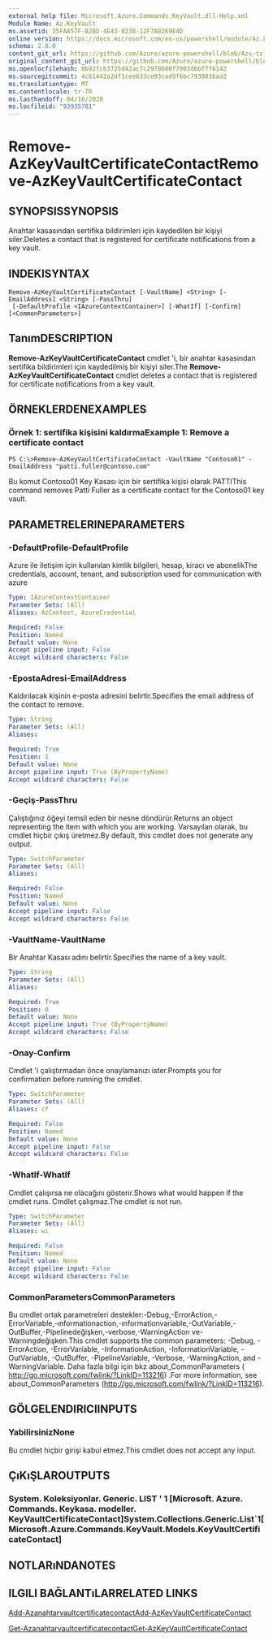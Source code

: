 ```yaml
---
external help file: Microsoft.Azure.Commands.KeyVault.dll-Help.xml
Module Name: Az.KeyVault
ms.assetid: 35FAA57F-B2BD-4E43-8238-12F7A8269E4D
online version: https://docs.microsoft.com/en-us/powershell/module/Az.keyvault/remove-AzKeyvaultcertificatecontact
schema: 2.0.0
content_git_url: https://github.com/Azure/azure-powershell/blob/Azs-tzl/src/KeyVault/KeyVault/help/Remove-AzKeyVaultCertificateContact.md
original_content_git_url: https://github.com/Azure/azure-powershell/blob/Azs-tzl/src/KeyVault/KeyVault/help/Remove-AzKeyVaultCertificateContact.md
ms.openlocfilehash: 0b92fcb3725d42ac7c2978600f7903d6bf7f6142
ms.sourcegitcommit: 4c61442a2df1cee633ce93cad9f6bc793803baa2
ms.translationtype: MT
ms.contentlocale: tr-TR
ms.lasthandoff: 04/16/2020
ms.locfileid: "93935781"
---
```

# <span data-ttu-id="116aa-101">Remove-AzKeyVaultCertificateContact</span><span class="sxs-lookup"><span data-stu-id="116aa-101">Remove-AzKeyVaultCertificateContact</span></span>

## <span data-ttu-id="116aa-102">SYNOPSIS</span><span class="sxs-lookup"><span data-stu-id="116aa-102">SYNOPSIS</span></span>
<span data-ttu-id="116aa-103">Anahtar kasasından sertifika bildirimleri için kaydedilen bir kişiyi siler.</span><span class="sxs-lookup"><span data-stu-id="116aa-103">Deletes a contact that is registered for certificate notifications from a key vault.</span></span>

## <span data-ttu-id="116aa-104">INDEKI</span><span class="sxs-lookup"><span data-stu-id="116aa-104">SYNTAX</span></span>

```
Remove-AzKeyVaultCertificateContact [-VaultName] <String> [-EmailAddress] <String> [-PassThru]
 [-DefaultProfile <IAzureContextContainer>] [-WhatIf] [-Confirm] [<CommonParameters>]
```

## <span data-ttu-id="116aa-105">Tanım</span><span class="sxs-lookup"><span data-stu-id="116aa-105">DESCRIPTION</span></span>
<span data-ttu-id="116aa-106">**Remove-AzKeyVaultCertificateContact** cmdlet 'i, bir anahtar kasasından sertifika bildirimleri için kaydedilmiş bir kişiyi siler.</span><span class="sxs-lookup"><span data-stu-id="116aa-106">The **Remove-AzKeyVaultCertificateContact** cmdlet deletes a contact that is registered for certificate notifications from a key vault.</span></span>

## <span data-ttu-id="116aa-107">ÖRNEKLERDEN</span><span class="sxs-lookup"><span data-stu-id="116aa-107">EXAMPLES</span></span>

### <span data-ttu-id="116aa-108">Örnek 1: sertifika kişisini kaldırma</span><span class="sxs-lookup"><span data-stu-id="116aa-108">Example 1: Remove a certificate contact</span></span>
```
PS C:\>Remove-AzKeyVaultCertificateContact -VaultName "Contoso01" -EmailAddress "patti.fuller@contoso.com"
```

<span data-ttu-id="116aa-109">Bu komut Contoso01 Key Kasası için bir sertifika kişisi olarak PATTI</span><span class="sxs-lookup"><span data-stu-id="116aa-109">This command removes Patti Fuller as a certificate contact for the Contoso01 key vault.</span></span>

## <span data-ttu-id="116aa-110">PARAMETRELERINE</span><span class="sxs-lookup"><span data-stu-id="116aa-110">PARAMETERS</span></span>

### <span data-ttu-id="116aa-111">-DefaultProfile</span><span class="sxs-lookup"><span data-stu-id="116aa-111">-DefaultProfile</span></span>
<span data-ttu-id="116aa-112">Azure ile iletişim için kullanılan kimlik bilgileri, hesap, kiracı ve abonelik</span><span class="sxs-lookup"><span data-stu-id="116aa-112">The credentials, account, tenant, and subscription used for communication with azure</span></span>

```yaml
Type: IAzureContextContainer
Parameter Sets: (All)
Aliases: AzContext, AzureCredential

Required: False
Position: Named
Default value: None
Accept pipeline input: False
Accept wildcard characters: False
```

### <span data-ttu-id="116aa-113">-EpostaAdresi</span><span class="sxs-lookup"><span data-stu-id="116aa-113">-EmailAddress</span></span>
<span data-ttu-id="116aa-114">Kaldırılacak kişinin e-posta adresini belirtir.</span><span class="sxs-lookup"><span data-stu-id="116aa-114">Specifies the email address of the contact to remove.</span></span>

```yaml
Type: String
Parameter Sets: (All)
Aliases: 

Required: True
Position: 1
Default value: None
Accept pipeline input: True (ByPropertyName)
Accept wildcard characters: False
```

### <span data-ttu-id="116aa-115">-Geçiş</span><span class="sxs-lookup"><span data-stu-id="116aa-115">-PassThru</span></span>
<span data-ttu-id="116aa-116">Çalıştığınız öğeyi temsil eden bir nesne döndürür.</span><span class="sxs-lookup"><span data-stu-id="116aa-116">Returns an object representing the item with which you are working.</span></span>
<span data-ttu-id="116aa-117">Varsayılan olarak, bu cmdlet hiçbir çıkış üretmez.</span><span class="sxs-lookup"><span data-stu-id="116aa-117">By default, this cmdlet does not generate any output.</span></span>

```yaml
Type: SwitchParameter
Parameter Sets: (All)
Aliases: 

Required: False
Position: Named
Default value: None
Accept pipeline input: False
Accept wildcard characters: False
```

### <span data-ttu-id="116aa-118">-VaultName</span><span class="sxs-lookup"><span data-stu-id="116aa-118">-VaultName</span></span>
<span data-ttu-id="116aa-119">Bir Anahtar Kasası adını belirtir.</span><span class="sxs-lookup"><span data-stu-id="116aa-119">Specifies the name of a key vault.</span></span>

```yaml
Type: String
Parameter Sets: (All)
Aliases: 

Required: True
Position: 0
Default value: None
Accept pipeline input: True (ByPropertyName)
Accept wildcard characters: False
```

### <span data-ttu-id="116aa-120">-Onay</span><span class="sxs-lookup"><span data-stu-id="116aa-120">-Confirm</span></span>
<span data-ttu-id="116aa-121">Cmdlet 'i çalıştırmadan önce onaylamanızı ister.</span><span class="sxs-lookup"><span data-stu-id="116aa-121">Prompts you for confirmation before running the cmdlet.</span></span>

```yaml
Type: SwitchParameter
Parameter Sets: (All)
Aliases: cf

Required: False
Position: Named
Default value: None
Accept pipeline input: False
Accept wildcard characters: False
```

### <span data-ttu-id="116aa-122">-WhatIf</span><span class="sxs-lookup"><span data-stu-id="116aa-122">-WhatIf</span></span>
<span data-ttu-id="116aa-123">Cmdlet çalışırsa ne olacağını gösterir.</span><span class="sxs-lookup"><span data-stu-id="116aa-123">Shows what would happen if the cmdlet runs.</span></span>
<span data-ttu-id="116aa-124">Cmdlet çalışmaz.</span><span class="sxs-lookup"><span data-stu-id="116aa-124">The cmdlet is not run.</span></span>

```yaml
Type: SwitchParameter
Parameter Sets: (All)
Aliases: wi

Required: False
Position: Named
Default value: None
Accept pipeline input: False
Accept wildcard characters: False
```

### <span data-ttu-id="116aa-125">CommonParameters</span><span class="sxs-lookup"><span data-stu-id="116aa-125">CommonParameters</span></span>
<span data-ttu-id="116aa-126">Bu cmdlet ortak parametreleri destekler:-Debug,-ErrorAction,-ErrorVariable,-ınformationaction,-ınformationvariable,-OutVariable,-OutBuffer,-Pipelinedeğişken,-verbose,-WarningAction ve-Warningdeğişken.</span><span class="sxs-lookup"><span data-stu-id="116aa-126">This cmdlet supports the common parameters: -Debug, -ErrorAction, -ErrorVariable, -InformationAction, -InformationVariable, -OutVariable, -OutBuffer, -PipelineVariable, -Verbose, -WarningAction, and -WarningVariable.</span></span> <span data-ttu-id="116aa-127">Daha fazla bilgi için bkz about_CommonParameters ( http://go.microsoft.com/fwlink/?LinkID=113216) .</span><span class="sxs-lookup"><span data-stu-id="116aa-127">For more information, see about_CommonParameters (http://go.microsoft.com/fwlink/?LinkID=113216).</span></span>

## <span data-ttu-id="116aa-128">GÖLGELENDIRICI</span><span class="sxs-lookup"><span data-stu-id="116aa-128">INPUTS</span></span>

### <span data-ttu-id="116aa-129">Yabilirsiniz</span><span class="sxs-lookup"><span data-stu-id="116aa-129">None</span></span>
<span data-ttu-id="116aa-130">Bu cmdlet hiçbir girişi kabul etmez.</span><span class="sxs-lookup"><span data-stu-id="116aa-130">This cmdlet does not accept any input.</span></span>

## <span data-ttu-id="116aa-131">ÇıKıŞLAR</span><span class="sxs-lookup"><span data-stu-id="116aa-131">OUTPUTS</span></span>

### <span data-ttu-id="116aa-132">System. Koleksiyonlar. Generic. LIST ' 1 [Microsoft. Azure. Commands. Keykasa. modeller. KeyVaultCertificateContact]</span><span class="sxs-lookup"><span data-stu-id="116aa-132">System.Collections.Generic.List\`1[Microsoft.Azure.Commands.KeyVault.Models.KeyVaultCertificateContact]</span></span>

## <span data-ttu-id="116aa-133">NOTLARıNDA</span><span class="sxs-lookup"><span data-stu-id="116aa-133">NOTES</span></span>

## <span data-ttu-id="116aa-134">ILGILI BAĞLANTıLAR</span><span class="sxs-lookup"><span data-stu-id="116aa-134">RELATED LINKS</span></span>

[<span data-ttu-id="116aa-135">Add-Azanahtarvaultcertificatecontact</span><span class="sxs-lookup"><span data-stu-id="116aa-135">Add-AzKeyVaultCertificateContact</span></span>](./Add-AzKeyVaultCertificateContact.md)

[<span data-ttu-id="116aa-136">Get-Azanahtarvaultcertificatecontact</span><span class="sxs-lookup"><span data-stu-id="116aa-136">Get-AzKeyVaultCertificateContact</span></span>](./Get-AzKeyVaultCertificateContact.md)

